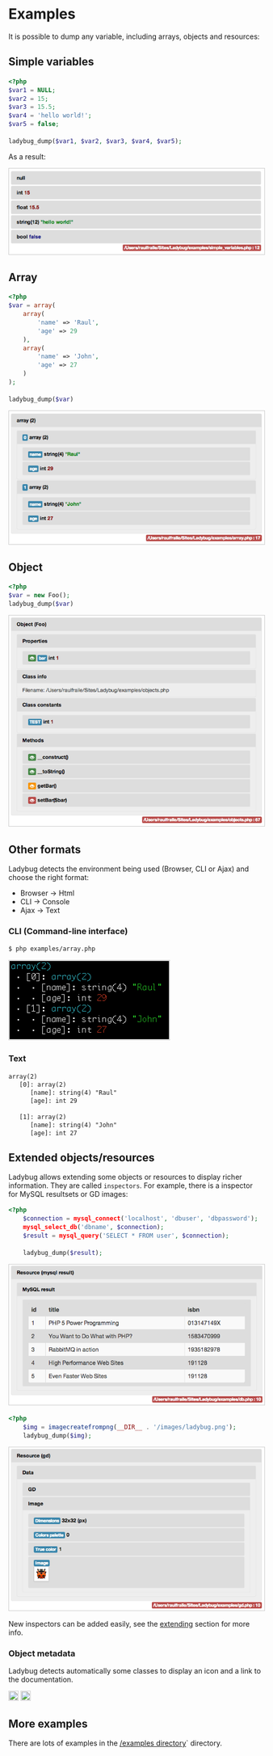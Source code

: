 # Examples

It is possible to dump any variable, including arrays, objects and resources:

## Simple variables

``` php
<?php
$var1 = NULL;
$var2 = 15;
$var3 = 15.5;
$var4 = 'hello world!';
$var5 = false;

ladybug_dump($var1, $var2, $var3, $var4, $var5);
```

As a result:

<img style="border:1px solid #ccc; padding:1px" src="https://github.com/raulfraile/ladybug/raw/master/doc/images/simple_variables_modern.png" />

## Array

``` php
<?php
$var = array(
    array(
        'name' => 'Raul',
        'age' => 29
    ),
    array(
        'name' => 'John',
        'age' => 27
    )
);

ladybug_dump($var)
```

<img style="border:1px solid #ccc; padding:1px" src="https://github.com/raulfraile/ladybug/raw/master/doc/images/array_modern.png" />

## Object

``` php
<?php
$var = new Foo();
ladybug_dump($var)
```

<img style="border:1px solid #ccc; padding:1px" src="https://github.com/raulfraile/ladybug/raw/master/doc/images/object_modern.png" />

## Other formats

Ladybug detects the environment being used (Browser, CLI or Ajax) and choose the right format:

* Browser -> Html
* CLI -> Console
* Ajax -> Text

### CLI (Command-line interface)

``` bash
$ php examples/array.php
```

<img style="border:1px solid #ccc; padding:1px" src="https://github.com/raulfraile/ladybug/raw/master/doc/images/array_cli_modern.png" />

### Text

```
array(2)
   [0]: array(2)
      [name]: string(4) "Raul"
      [age]: int 29

   [1]: array(2)
      [name]: string(4) "John"
      [age]: int 27
```

## Extended objects/resources

Ladybug allows extending some objects or resources to display richer information. They are called `inspectors`.
For example, there is a inspector for MySQL resultsets or GD images:

``` php
<?php
    $connection = mysql_connect('localhost', 'dbuser', 'dbpassword');
    mysql_select_db('dbname', $connection);
    $result = mysql_query('SELECT * FROM user', $connection);

    ladybug_dump($result);
```
<img style="border:1px solid #ccc; padding:1px" src="https://github.com/raulfraile/ladybug/raw/master/doc/images/db_modern.png" />

``` php
<?php
    $img = imagecreatefrompng(__DIR__ . '/images/ladybug.png');
    ladybug_dump($img);
```

<img style="border:1px solid #ccc; padding:1px" src="https://github.com/raulfraile/ladybug/raw/master/doc/images/gd_modern.png" />

New inspectors can be added easily, see the [extending](https://github.com/raulfraile/ladybug/blob/master/doc/extending.md) section for more info.

### Object metadata

Ladybug detects automatically some classes to display an icon and a link to the documentation.

<img style="border:1px solid #ccc; padding:1px" src="https://github.com/raulfraile/ladybug/raw/master/doc/images/metadata_php_modern.png" />
<img style="border:1px solid #ccc; padding:1px" src="https://github.com/raulfraile/ladybug/raw/master/doc/images/metadata_symfony_modern.png" />

## More examples

There are lots of examples in the [/examples directory](https://github.com/raulfraile/ladybug/blob/master/examples)` directory.